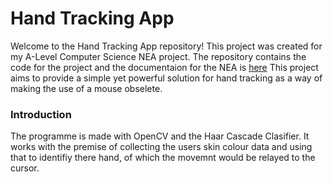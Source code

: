 # Hand Tracking App

Welcome to the Hand Tracking App repository! This project was created for my A-Level Computer Science NEA project. The repository contains the code for the project and the documentaion for the NEA is [here]()
This project aims to provide a simple yet powerful solution for hand tracking as a way of making the use of a mouse obselete. 


### Introduction

The programme is made with OpenCV and the Haar Cascade Clasifier. It works with the premise of collecting the users skin colour data and using that to identifiy there hand, of which the movemnt would be relayed to the cursor.
